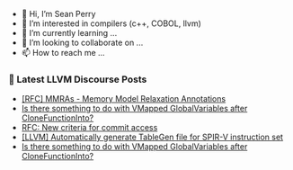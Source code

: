 - 👋 Hi, I’m Sean Perry
- 👀 I’m interested in compilers (c++, COBOL, llvm)
- 🌱 I’m currently learning ...
- 💞️ I’m looking to collaborate on ...
- 📫 How to reach me ...

<!---
s66perry/s66perry is a ✨ special ✨ repository because its `README.md` (this file) appears on your GitHub profile.
You can click the Preview link to take a look at your changes.
--->
### 📕 Latest LLVM Discourse Posts

<!-- DISCOURSE-LLVM:START -->
- [[RFC] MMRAs - Memory Model Relaxation Annotations](https://discourse.llvm.org/t/rfc-mmras-memory-model-relaxation-annotations/76361#post_4)
- [Is there something to do with VMapped GlobalVariables after CloneFunctionInto?](https://discourse.llvm.org/t/is-there-something-to-do-with-vmapped-globalvariables-after-clonefunctioninto/76339#post_3)
- [RFC: New criteria for commit access](https://discourse.llvm.org/t/rfc-new-criteria-for-commit-access/76290?page=4#post_69)
- [[LLVM] Automatically generate TableGen file for SPIR-V instruction set](https://discourse.llvm.org/t/llvm-automatically-generate-tablegen-file-for-spir-v-instruction-set/76369#post_3)
- [Is there something to do with VMapped GlobalVariables after CloneFunctionInto?](https://discourse.llvm.org/t/is-there-something-to-do-with-vmapped-globalvariables-after-clonefunctioninto/76339#post_2)
<!-- DISCOURSE-LLVM:END -->
